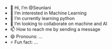 - 👋 Hi, I’m @Seunlani
- 👀 I’m interested in Machine Learning 
- 🌱 I’m currently learning python 
- 💞️ I’m looking to collaborate on machine and AI
- 📫 How to reach me by sending a message 
- 😄 Pronouns: ...
- ⚡ Fun fact: ...

<!---
Seunlani/Seunlani is a ✨ special ✨ repository because its `README.md` (this file) appears on your GitHub profile.
You can click the Preview link to take a look at your changes.
--->
